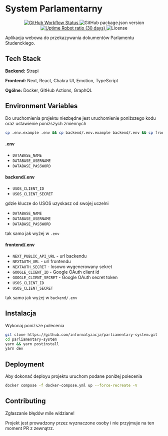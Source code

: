 # System Parlamentarny

<p align="center">
  <a href="https://github.com/informatyzacja/parliamentary-system/actions">
    <img src="https://img.shields.io/github/actions/workflow/status/informatyzacja/parliamentary-system/ci.yml" alt="GitHub Workflow Status" />
  </a>
  <img src="https://img.shields.io/github/package-json/v/informatyzacja/parliamentary-system?filename=package.json" alt="GitHub package.json version" />
  <a href="https://stats.uptimerobot.com/Xl9wKI4A0V">
    <img src="https://img.shields.io/uptimerobot/ratio/m793645724-b3c6d0cfbc4914577276fe8f" alt="Uptime Robot ratio (30 days)" />
  </a>
  <img src="https://img.shields.io/github/license/informatyzacja/parliamentary-system" alt="License" />
</p>

Aplikacja webowa do przekazywania dokumentów Parlamentu Studenckiego.

## Tech Stack

**Backend:** Strapi

**Frontend:** Next, React, Chakra UI, Emotion, TypeScript

**Ogólne:** Docker, GitHub Actions, GraphQL

## Environment Variables

Do uruchomienia projektu niezbędne jest uruchomienie poniższego kodu oraz ustawienie poniższych zmiennych

```bash
cp .env.example .env && cp backend/.env.example backend/.env && cp frontend/.env.example frontend/.env
```

#### .env

- `DATABASE_NAME`
- `DATABASE_USERNAME`
- `DATABASE_PASSWORD`

#### backend/.env

- `USOS_CLIENT_ID`
- `USOS_CLIENT_SECRET`

gdzie klucze do USOS uzyskasz od swojej uczelni

- `DATABASE_NAME`
- `DATABASE_USERNAME`
- `DATABASE_PASSWORD`

tak samo jak wyżej w `.env`

#### frontend/.env

- `NEXT_PUBLIC_API_URL` - url backendu
- `NEXTAUTH_URL` - url frontendu
- `NEXTAUTH_SECRET` - losowo wygenerowany sekret
- `GOOGLE_CLIENT_ID` - Google OAuth client id
- `GOOGLE_CLIENT_SECRET` - Google OAuth secret token
- `USOS_CLIENT_ID`
- `USOS_CLIENT_SECRET`

tak samo jak wyżej w `backend/.env`

## Instalacja

Wykonaj poniższe polecenia

```bash
git clone https://github.com/informatyzacja/parliamentary-system.git
cd parliamentary-system
yarn && yarn postinstall
yarn dev
```

## Deployment

Aby dokonać deployu projektu uruchom podane poniżej polecenia

```bash
docker compose -f docker-compose.yml up --force-recreate -V
```

## Contributing

Zgłaszanie błędów mile widziane!

Projekt jest prowadzony przez wyznaczone osoby i nie przyjmuje na ten moment PR z zewnątrz.

